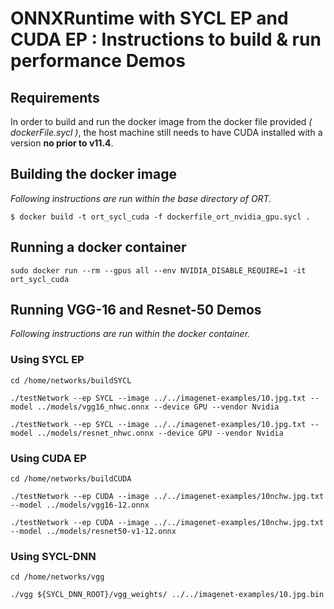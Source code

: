 # ONNXRuntime with SYCL EP and CUDA EP : Instructions to build & run performance Demos

## Requirements 
In order to build and run the docker image from the docker file provided *( dockerFile.sycl )*, the host machine still needs to have CUDA installed with a version **no prior to v11.4**.   

## Building the docker image 
*Following instructions are run within the base directory of ORT.*
```
$ docker build -t ort_sycl_cuda -f dockerfile_ort_nvidia_gpu.sycl .
```

## Running a docker container
```
sudo docker run --rm --gpus all --env NVIDIA_DISABLE_REQUIRE=1 -it ort_sycl_cuda
```

## Running VGG-16 and Resnet-50 Demos
*Following instructions are run within the docker container.*
### Using SYCL EP
```
cd /home/networks/buildSYCL

./testNetwork --ep SYCL --image ../../imagenet-examples/10.jpg.txt --model ../models/vgg16_nhwc.onnx --device GPU --vendor Nvidia 

./testNetwork --ep SYCL --image ../../imagenet-examples/10.jpg.txt --model ../models/resnet_nhwc.onnx --device GPU --vendor Nvidia 

```

### Using CUDA EP
```
cd /home/networks/buildCUDA

./testNetwork --ep CUDA --image ../../imagenet-examples/10nchw.jpg.txt --model ../models/vgg16-12.onnx

./testNetwork --ep CUDA --image ../../imagenet-examples/10nchw.jpg.txt --model ../models/resnet50-v1-12.onnx
```

### Using SYCL-DNN 
```
cd /home/networks/vgg

./vgg ${SYCL_DNN_ROOT}/vgg_weights/ ../../imagenet-examples/10.jpg.bin 
```
